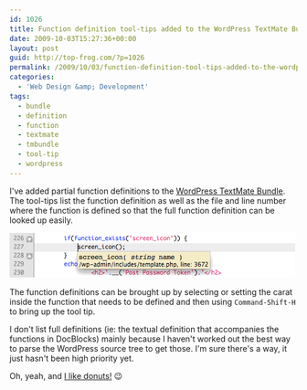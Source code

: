 ```yaml
---
id: 1026
title: Function definition tool-tips added to the WordPress TextMate Bundle
date: 2009-10-03T15:27:36+00:00
layout: post
guid: http://top-frog.com/?p=1026
permalink: /2009/10/03/function-definition-tool-tips-added-to-the-wordpress-textmate-bundle/
categories:
  - 'Web Design &amp; Development'
tags:
  - bundle
  - definition
  - function
  - textmate
  - tmbundle
  - tool-tip
  - wordpress
---
```

I've added partial function definitions to the [WordPress TextMate Bundle](/projects/wordpress-textmate-bundle/). The tool-tips list the function definition as well as the file and line number where the function is defined so that the full function definition can be looked up easily.

<span class="frame">
  <img src="/assets/wp-tmbundle-tool-tip.png" alt="wp-tmbundle-tool-tip" title="wp-tmbundle-tool-tip" />
</span>

The function definitions can be brought up by selecting or setting the carat inside the function that needs to be defined and then using `Command-Shift-H` to bring up the tool tip.

I don't list full definitions (ie: the textual definition that accompanies the functions in DocBlocks) mainly because I haven't worked out the best way to parse the WordPress source tree to get those. I'm sure there's a way, it just hasn't been high priority yet.

Oh, yeah, and [I like donuts!](/donate/) 😉